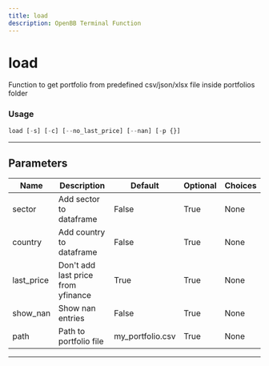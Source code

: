 ```yaml
---
title: load
description: OpenBB Terminal Function
---
```


# load

Function to get portfolio from predefined csv/json/xlsx file inside portfolios folder

### Usage

```python
load [-s] [-c] [--no_last_price] [--nan] [-p {}]
```

---

## Parameters

| Name | Description | Default | Optional | Choices |
| ---- | ----------- | ------- | -------- | ------- |
| sector | Add sector to dataframe | False | True | None |
| country | Add country to dataframe | False | True | None |
| last_price | Don't add last price from yfinance | True | True | None |
| show_nan | Show nan entries | False | True | None |
| path | Path to portfolio file | my_portfolio.csv | True | None |

---
